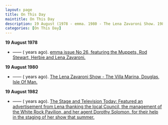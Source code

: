 ```yaml
---
layout: page
title: On This Day
maintitle: On This Day
description: 19 August (1978 - emma. 1980 - The Lena Zavaroni Show. 1982 - The Stage and Television Today.)
categories: [On This Day]
---
```


**19 August 1978**
* —— (<span id="age1"></span> years ago). [emma issue No 26, featuring the Muppets, Rod Stewart, Herbie and Lena Zavaroni.](/comics/emma/1978/08/19/emma.html)

**19 August 1980**
* —— (<span id="age2"></span> years ago). [The Lena Zavaroni Show - The Villa Marina, Douglas, Isle Of Man.](/theatre/the%20lena%20zavaroni%20show/1980/08/19/the-lena-zavaroni-show.html)

**19 August 1982**
* —— (<span id="age3"></span> years ago). [The Stage and Television Today: Featured an advertisement from Lena thanking the local Council, the management of the White Rock Pavilion, and her agent Dorothy Solomon, for their help in the staging of her show that summer.](/the%20stage%20and%20television%20today/1982/08/19/the-stage-and-television-today.html)

<!-- Script for calculating number of years ago -->
<script>
var dob = '19780819';
var year = Number(dob.substr(0, 4));
var month = Number(dob.substr(4, 2)) - 1;
var day = Number(dob.substr(6, 2));
var today = new Date();
var age1 = today.getFullYear() - year;
if (today.getMonth() < month || (today.getMonth() == month && today.getDate() < day)) {
age1--;
}
document.getElementById("age1").innerHTML=age1;

var dob = '19800819';
var year = Number(dob.substr(0, 4));
var month = Number(dob.substr(4, 2)) - 1;
var day = Number(dob.substr(6, 2));
var today = new Date();
var age2 = today.getFullYear() - year;
if (today.getMonth() < month || (today.getMonth() == month && today.getDate() < day)) {
age2--;
}
document.getElementById("age2").innerHTML=age2;

var dob = '19820819';
var year = Number(dob.substr(0, 4));
var month = Number(dob.substr(4, 2)) - 1;
var day = Number(dob.substr(6, 2));
var today = new Date();
var age3 = today.getFullYear() - year;
if (today.getMonth() < month || (today.getMonth() == month && today.getDate() < day)) {
age3--;
}
document.getElementById("age3").innerHTML=age3;
</script>

